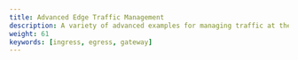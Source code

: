 ```yaml
---
title: Advanced Edge Traffic Management
description: A variety of advanced examples for managing traffic at the edge (i.e., ingress and egress traffic) of an Istio service mesh.
weight: 61
keywords: [ingress, egress, gateway]
---
```

